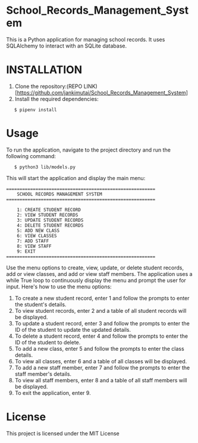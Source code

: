 # School_Records_Management_System
This is a Python application for managing school records. It uses SQLAlchemy to interact with an SQLite database.

# INSTALLATION
1. Clone the repository:(REPO LINK)[https://github.com/jankimutai/School_Records_Management_System]
2. Install the required dependencies:
``` console
   $ pipenv install
```
# Usage
To run the application, navigate to the project directory and run the following command: 
``` console
   $ python3 lib/models.py
```
This will start the application and display the main menu:

```
========================================================
    SCHOOL RECORDS MANAGEMENT SYSTEM
========================================================

    1: CREATE STUDENT RECORD                          
    2: VIEW STUDENT RECORDS
    3: UPDATE STUDENT RECORDS
    4: DELETE STUDENT RECORDS
    5: ADD NEW CLASS
    6: VIEW CLASSES
    7: ADD STAFF
    8: VIEW STAFF
    9: EXIT
========================================================
```

Use the menu options to create, view, update, or delete student records, add or view classes, and add or view staff members.
The application uses a while True loop to continuously display the menu and prompt the user for input. Here's how to use the menu options:
  1. To create a new student record, enter 1 and follow the prompts to enter the student's details.
  2. To view student records, enter 2 and a table of all student records will be displayed.
  3. To update a student record, enter 3 and follow the prompts to enter the ID of the student to update the updated details.
  4. To delete a student record, enter 4 and follow the prompts to enter the ID of the student to delete.
  5. To add a new class, enter 5 and follow the prompts to enter the class details.
  6. To view all classes, enter 6 and a table of all classes will be displayed.
  7. To add a new staff member, enter 7 and follow the prompts to enter the staff member's details.
  8. To view all staff members, enter 8 and a table of all staff members will be displayed.
  9. To exit the application, enter 9.

# License
This project is licensed under the MIT License 
